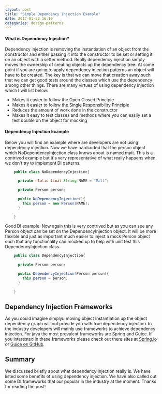 ```yaml
---
layout: post
title: "Simple Dependency Injection Example"
date: 2017-01-22 16:10
categories: design-patterns
---
```




#### What is Dependency Injection?
Dependency injection is removing the instantiation of an object from the constructor and either passing it into the constructor to be set or setting it on an object with a setter method.  Really dependency injection simply moves the ownership of creating objects up the dependency tree.  At some point if you are going to apply dependency injection patterns an object will have to be created.  The key is that we can move that creation away such that we can get good tests around the classes which use the dependency among other things.  There are many virtues of using dependency injection which I will list below:

* Makes it easier to follow the Open Closed Principle
* Makes it easier to follow the Single Responsibility Principle
* Reduces the amount of work done in the constructor
* Makes it easy to test classes and methods where you can easily set a test double on the object for mocking

#### Dependency Injection Example
Below you will find an example where are developers are not using dependency injection.  Now we have hardcoded that the person object which NoDependencyInjection class knows about is named matt.  This is a contrived example but it's very representative of what really happens when we don't try to implement DI patterns.

```java
    public class NoDependencyInjection{
    
      private static final String NAME = "Matt";
    
      private Person person;
    
      public NoDependencyInjection(){
        this.person = new Person(NAME);
      }
    
    }
```
Good DI example.  Now again this is very contrived but as you can see any Person object can be set on the DependencyInjection object.  It will be more flexible and just as important much easier to inject a mock Person object such that any functionality can mocked up to help with unit test this DependencyInjection class.

```java
    public class DependencyInjection{
    
      private Person person;
    
      public DependencyInjection(Person person){
        this.person = person;
      }
    
    }
```

## Dependency Injection Frameworks

As you could imagine simplyu moving object instantiation up the object dependency graph will not provide you with true dependency injection.  In the industry developers will mainly use frameworks to achieve dependency injection.  For java the most prevalent frameworks are Spring and Guice.  If you interested in these frameworks please check out there sites at [Spring.io](https://spring.io/ "Spring's Homepage") or [Guice on GitHub](https://github.com/google/guice "Guice GitHub").


## Summary
We discussed briefly about what dependency injection really is.  We have listed some benefits of using dependency injection.  We have also called out some DI frameworks that our popular in the industry at the moment.  Thanks for reading the post!


